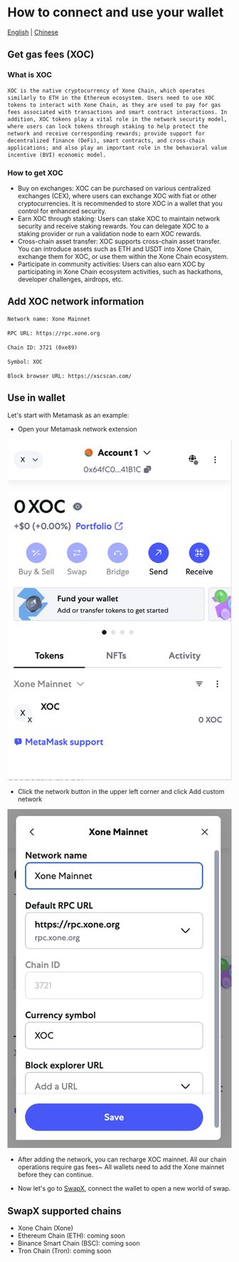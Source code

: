 # How to connect and use your wallet
[English](connect_wallet.EN.md) | [Chinese](connect_wallet.md)
## Get gas fees (XOC)
### What is XOC
    XOC is the native cryptocurrency of Xone Chain, which operates similarly to ETH in the Ethereum ecosystem. Users need to use XOC tokens to interact with Xone Chain, as they are used to pay for gas fees associated with transactions and smart contract interactions. In addition, XOC tokens play a vital role in the network security model, where users can lock tokens through staking to help protect the network and receive corresponding rewards; provide support for decentralized finance (DeFi), smart contracts, and cross-chain applications; and also play an important role in the behavioral value incentive (BVI) economic model.

### How to get XOC
* Buy on exchanges: XOC can be purchased on various centralized exchanges (CEX), where users can exchange XOC with fiat or other cryptocurrencies. It is recommended to store XOC in a wallet that you control for enhanced security.
* Earn XOC through staking: Users can stake XOC to maintain network security and receive staking rewards. You can delegate XOC to a staking provider or run a validation node to earn XOC rewards.
* Cross-chain asset transfer: XOC supports cross-chain asset transfer. You can introduce assets such as ETH and USDT into Xone Chain, exchange them for XOC, or use them within the Xone Chain ecosystem.
* Participate in community activities: Users can also earn XOC by participating in Xone Chain ecosystem activities, such as hackathons, developer challenges, airdrops, etc.

## Add XOC network information

    Network name: Xone Mainnet

    RPC URL: https://rpc.xone.org

    Chain ID: 3721 (0xe89)

    Symbol: XOC

    Block browser URL: https://xscscan.com/

## Use in wallet

Let's start with Metamask as an example:

* Open your Metamask network extension

![alt text](image-12.png)

* Click the network button in the upper left corner and click Add custom network

![alt text](image-13.png)

* After adding the network, you can recharge XOC mainnet. All our chain operations require gas fees~ All wallets need to add the Xone mainnet before they can continue.

* Now let's go to [SwapX](https://swapx.exchange/), connect the wallet to open a new world of swap.

## SwapX supported chains

* Xone Chain (Xone)
* Ethereum Chain (ETH): coming soon
* Binance Smart Chain (BSC): coming soon
* Tron Chain (Tron): coming soon